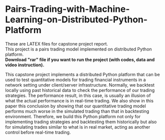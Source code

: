 # Pairs-Trading-with-Machine-Learning-on-Distributed-Python-Platform

These are LATEX files for capstone project report.  
This project is a pairs trading model implemented on distributed Python platform.  
**Download "rar" file if you want to run the project (with codes, data and video instruction).** 
  
This capstone project implements a distributed Python platform that can be used to test quantitative models for trading financial instruments in a network setting under client/server infrastructure. Normally, we backtest locally using past historical data to check the performance of our trading strategies. The performance result, in this case, is usually an illusion of what the actual performance is in real-time trading. We also show in this paper this conclusion by showing that our quantitative trading model performs much worse in the simulated trading than that in backtesting environment. Therefore, we build this Python platform not only for implementing trading strategies and backtesting them historically but also for simulating trades similar to what is in real market, acting as another control before real-time trading.
